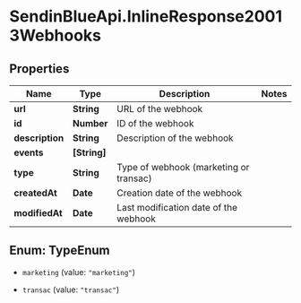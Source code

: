 # SendinBlueApi.InlineResponse20013Webhooks

## Properties
Name | Type | Description | Notes
------------ | ------------- | ------------- | -------------
**url** | **String** | URL of the webhook | 
**id** | **Number** | ID of the webhook | 
**description** | **String** | Description of the webhook | 
**events** | **[String]** |  | 
**type** | **String** | Type of webhook (marketing or transac) | 
**createdAt** | **Date** | Creation date of the webhook | 
**modifiedAt** | **Date** | Last modification date of the webhook | 


<a name="TypeEnum"></a>
## Enum: TypeEnum


* `marketing` (value: `"marketing"`)

* `transac` (value: `"transac"`)





